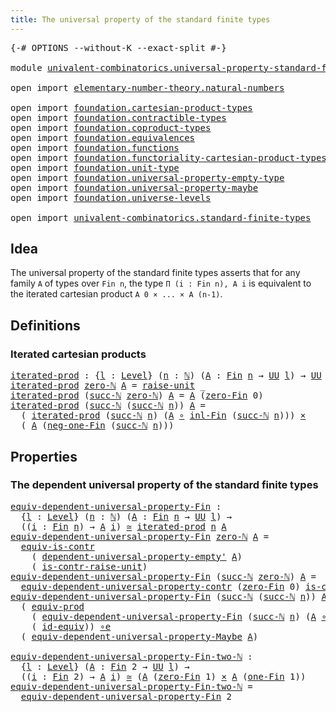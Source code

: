 ```yaml
---
title: The universal property of the standard finite types
---
```


<pre class="Agda"><a id="77" class="Symbol">{-#</a> <a id="81" class="Keyword">OPTIONS</a> <a id="89" class="Pragma">--without-K</a> <a id="101" class="Pragma">--exact-split</a> <a id="115" class="Symbol">#-}</a>

<a id="120" class="Keyword">module</a> <a id="127" href="univalent-combinatorics.universal-property-standard-finite-types.html" class="Module">univalent-combinatorics.universal-property-standard-finite-types</a> <a id="192" class="Keyword">where</a>

<a id="199" class="Keyword">open</a> <a id="204" class="Keyword">import</a> <a id="211" href="elementary-number-theory.natural-numbers.html" class="Module">elementary-number-theory.natural-numbers</a>

<a id="253" class="Keyword">open</a> <a id="258" class="Keyword">import</a> <a id="265" href="foundation.cartesian-product-types.html" class="Module">foundation.cartesian-product-types</a>
<a id="300" class="Keyword">open</a> <a id="305" class="Keyword">import</a> <a id="312" href="foundation.contractible-types.html" class="Module">foundation.contractible-types</a>
<a id="342" class="Keyword">open</a> <a id="347" class="Keyword">import</a> <a id="354" href="foundation.coproduct-types.html" class="Module">foundation.coproduct-types</a>
<a id="381" class="Keyword">open</a> <a id="386" class="Keyword">import</a> <a id="393" href="foundation.equivalences.html" class="Module">foundation.equivalences</a>
<a id="417" class="Keyword">open</a> <a id="422" class="Keyword">import</a> <a id="429" href="foundation.functions.html" class="Module">foundation.functions</a>
<a id="450" class="Keyword">open</a> <a id="455" class="Keyword">import</a> <a id="462" href="foundation.functoriality-cartesian-product-types.html" class="Module">foundation.functoriality-cartesian-product-types</a>
<a id="511" class="Keyword">open</a> <a id="516" class="Keyword">import</a> <a id="523" href="foundation.unit-type.html" class="Module">foundation.unit-type</a>
<a id="544" class="Keyword">open</a> <a id="549" class="Keyword">import</a> <a id="556" href="foundation.universal-property-empty-type.html" class="Module">foundation.universal-property-empty-type</a>
<a id="597" class="Keyword">open</a> <a id="602" class="Keyword">import</a> <a id="609" href="foundation.universal-property-maybe.html" class="Module">foundation.universal-property-maybe</a>
<a id="645" class="Keyword">open</a> <a id="650" class="Keyword">import</a> <a id="657" href="foundation.universe-levels.html" class="Module">foundation.universe-levels</a>

<a id="685" class="Keyword">open</a> <a id="690" class="Keyword">import</a> <a id="697" href="univalent-combinatorics.standard-finite-types.html" class="Module">univalent-combinatorics.standard-finite-types</a>
</pre>
## Idea

The universal property of the standard finite types asserts that for any family `A` of types over `Fin n`, the type `Π (i : Fin n), A i` is equivalent to the iterated cartesian product `A 0 × ... × A (n-1)`.

## Definitions

### Iterated cartesian products

<pre class="Agda"><a id="iterated-prod"></a><a id="1023" href="univalent-combinatorics.universal-property-standard-finite-types.html#1023" class="Function">iterated-prod</a> <a id="1037" class="Symbol">:</a> <a id="1039" class="Symbol">{</a><a id="1040" href="univalent-combinatorics.universal-property-standard-finite-types.html#1040" class="Bound">l</a> <a id="1042" class="Symbol">:</a> <a id="1044" href="Agda.Primitive.html#597" class="Postulate">Level</a><a id="1049" class="Symbol">}</a> <a id="1051" class="Symbol">(</a><a id="1052" href="univalent-combinatorics.universal-property-standard-finite-types.html#1052" class="Bound">n</a> <a id="1054" class="Symbol">:</a> <a id="1056" href="elementary-number-theory.natural-numbers.html#1548" class="Datatype">ℕ</a><a id="1057" class="Symbol">)</a> <a id="1059" class="Symbol">(</a><a id="1060" href="univalent-combinatorics.universal-property-standard-finite-types.html#1060" class="Bound">A</a> <a id="1062" class="Symbol">:</a> <a id="1064" href="univalent-combinatorics.standard-finite-types.html#2393" class="Function">Fin</a> <a id="1068" href="univalent-combinatorics.universal-property-standard-finite-types.html#1052" class="Bound">n</a> <a id="1070" class="Symbol">→</a> <a id="1072" href="foundation-core.universe-levels.html#235" class="Primitive">UU</a> <a id="1075" href="univalent-combinatorics.universal-property-standard-finite-types.html#1040" class="Bound">l</a><a id="1076" class="Symbol">)</a> <a id="1078" class="Symbol">→</a> <a id="1080" href="foundation-core.universe-levels.html#235" class="Primitive">UU</a> <a id="1083" href="univalent-combinatorics.universal-property-standard-finite-types.html#1040" class="Bound">l</a>
<a id="1085" href="univalent-combinatorics.universal-property-standard-finite-types.html#1023" class="Function">iterated-prod</a> <a id="1099" href="elementary-number-theory.natural-numbers.html#1569" class="InductiveConstructor">zero-ℕ</a> <a id="1106" href="univalent-combinatorics.universal-property-standard-finite-types.html#1106" class="Bound">A</a> <a id="1108" class="Symbol">=</a> <a id="1110" href="foundation.unit-type.html#1727" class="Function">raise-unit</a> <a id="1121" class="Symbol">_</a>
<a id="1123" href="univalent-combinatorics.universal-property-standard-finite-types.html#1023" class="Function">iterated-prod</a> <a id="1137" class="Symbol">(</a><a id="1138" href="elementary-number-theory.natural-numbers.html#1582" class="InductiveConstructor">succ-ℕ</a> <a id="1145" href="elementary-number-theory.natural-numbers.html#1569" class="InductiveConstructor">zero-ℕ</a><a id="1151" class="Symbol">)</a> <a id="1153" href="univalent-combinatorics.universal-property-standard-finite-types.html#1153" class="Bound">A</a> <a id="1155" class="Symbol">=</a> <a id="1157" href="univalent-combinatorics.universal-property-standard-finite-types.html#1153" class="Bound">A</a> <a id="1159" class="Symbol">(</a><a id="1160" href="univalent-combinatorics.standard-finite-types.html#6792" class="Function">zero-Fin</a> <a id="1169" class="Number">0</a><a id="1170" class="Symbol">)</a>
<a id="1172" href="univalent-combinatorics.universal-property-standard-finite-types.html#1023" class="Function">iterated-prod</a> <a id="1186" class="Symbol">(</a><a id="1187" href="elementary-number-theory.natural-numbers.html#1582" class="InductiveConstructor">succ-ℕ</a> <a id="1194" class="Symbol">(</a><a id="1195" href="elementary-number-theory.natural-numbers.html#1582" class="InductiveConstructor">succ-ℕ</a> <a id="1202" href="univalent-combinatorics.universal-property-standard-finite-types.html#1202" class="Bound">n</a><a id="1203" class="Symbol">))</a> <a id="1206" href="univalent-combinatorics.universal-property-standard-finite-types.html#1206" class="Bound">A</a> <a id="1208" class="Symbol">=</a>
  <a id="1212" class="Symbol">(</a> <a id="1214" href="univalent-combinatorics.universal-property-standard-finite-types.html#1023" class="Function">iterated-prod</a> <a id="1228" class="Symbol">(</a><a id="1229" href="elementary-number-theory.natural-numbers.html#1582" class="InductiveConstructor">succ-ℕ</a> <a id="1236" href="univalent-combinatorics.universal-property-standard-finite-types.html#1202" class="Bound">n</a><a id="1237" class="Symbol">)</a> <a id="1239" class="Symbol">(</a><a id="1240" href="univalent-combinatorics.universal-property-standard-finite-types.html#1206" class="Bound">A</a> <a id="1242" href="foundation-core.functions.html#420" class="Function Operator">∘</a> <a id="1244" href="univalent-combinatorics.standard-finite-types.html#2524" class="Function">inl-Fin</a> <a id="1252" class="Symbol">(</a><a id="1253" href="elementary-number-theory.natural-numbers.html#1582" class="InductiveConstructor">succ-ℕ</a> <a id="1260" href="univalent-combinatorics.universal-property-standard-finite-types.html#1202" class="Bound">n</a><a id="1261" class="Symbol">)))</a> <a id="1265" href="foundation-core.cartesian-product-types.html#590" class="Function Operator">×</a>
  <a id="1269" class="Symbol">(</a> <a id="1271" href="univalent-combinatorics.universal-property-standard-finite-types.html#1206" class="Bound">A</a> <a id="1273" class="Symbol">(</a><a id="1274" href="univalent-combinatorics.standard-finite-types.html#2712" class="Function">neg-one-Fin</a> <a id="1286" class="Symbol">(</a><a id="1287" href="elementary-number-theory.natural-numbers.html#1582" class="InductiveConstructor">succ-ℕ</a> <a id="1294" href="univalent-combinatorics.universal-property-standard-finite-types.html#1202" class="Bound">n</a><a id="1295" class="Symbol">)))</a>
</pre>
## Properties

### The dependent universal property of the standard finite types

<pre class="Agda"><a id="equiv-dependent-universal-property-Fin"></a><a id="1394" href="univalent-combinatorics.universal-property-standard-finite-types.html#1394" class="Function">equiv-dependent-universal-property-Fin</a> <a id="1433" class="Symbol">:</a>
  <a id="1437" class="Symbol">{</a><a id="1438" href="univalent-combinatorics.universal-property-standard-finite-types.html#1438" class="Bound">l</a> <a id="1440" class="Symbol">:</a> <a id="1442" href="Agda.Primitive.html#597" class="Postulate">Level</a><a id="1447" class="Symbol">}</a> <a id="1449" class="Symbol">(</a><a id="1450" href="univalent-combinatorics.universal-property-standard-finite-types.html#1450" class="Bound">n</a> <a id="1452" class="Symbol">:</a> <a id="1454" href="elementary-number-theory.natural-numbers.html#1548" class="Datatype">ℕ</a><a id="1455" class="Symbol">)</a> <a id="1457" class="Symbol">(</a><a id="1458" href="univalent-combinatorics.universal-property-standard-finite-types.html#1458" class="Bound">A</a> <a id="1460" class="Symbol">:</a> <a id="1462" href="univalent-combinatorics.standard-finite-types.html#2393" class="Function">Fin</a> <a id="1466" href="univalent-combinatorics.universal-property-standard-finite-types.html#1450" class="Bound">n</a> <a id="1468" class="Symbol">→</a> <a id="1470" href="foundation-core.universe-levels.html#235" class="Primitive">UU</a> <a id="1473" href="univalent-combinatorics.universal-property-standard-finite-types.html#1438" class="Bound">l</a><a id="1474" class="Symbol">)</a> <a id="1476" class="Symbol">→</a>
  <a id="1480" class="Symbol">((</a><a id="1482" href="univalent-combinatorics.universal-property-standard-finite-types.html#1482" class="Bound">i</a> <a id="1484" class="Symbol">:</a> <a id="1486" href="univalent-combinatorics.standard-finite-types.html#2393" class="Function">Fin</a> <a id="1490" href="univalent-combinatorics.universal-property-standard-finite-types.html#1450" class="Bound">n</a><a id="1491" class="Symbol">)</a> <a id="1493" class="Symbol">→</a> <a id="1495" href="univalent-combinatorics.universal-property-standard-finite-types.html#1458" class="Bound">A</a> <a id="1497" href="univalent-combinatorics.universal-property-standard-finite-types.html#1482" class="Bound">i</a><a id="1498" class="Symbol">)</a> <a id="1500" href="foundation-core.equivalences.html#1621" class="Function Operator">≃</a> <a id="1502" href="univalent-combinatorics.universal-property-standard-finite-types.html#1023" class="Function">iterated-prod</a> <a id="1516" href="univalent-combinatorics.universal-property-standard-finite-types.html#1450" class="Bound">n</a> <a id="1518" href="univalent-combinatorics.universal-property-standard-finite-types.html#1458" class="Bound">A</a>
<a id="1520" href="univalent-combinatorics.universal-property-standard-finite-types.html#1394" class="Function">equiv-dependent-universal-property-Fin</a> <a id="1559" href="elementary-number-theory.natural-numbers.html#1569" class="InductiveConstructor">zero-ℕ</a> <a id="1566" href="univalent-combinatorics.universal-property-standard-finite-types.html#1566" class="Bound">A</a> <a id="1568" class="Symbol">=</a>
  <a id="1572" href="foundation-core.contractible-types.html#4311" class="Function">equiv-is-contr</a>
    <a id="1591" class="Symbol">(</a> <a id="1593" href="foundation.universal-property-empty-type.html#2274" class="Function">dependent-universal-property-empty&#39;</a> <a id="1629" href="univalent-combinatorics.universal-property-standard-finite-types.html#1566" class="Bound">A</a><a id="1630" class="Symbol">)</a>
    <a id="1636" class="Symbol">(</a> <a id="1638" href="foundation.unit-type.html#3287" class="Function">is-contr-raise-unit</a><a id="1657" class="Symbol">)</a>
<a id="1659" href="univalent-combinatorics.universal-property-standard-finite-types.html#1394" class="Function">equiv-dependent-universal-property-Fin</a> <a id="1698" class="Symbol">(</a><a id="1699" href="elementary-number-theory.natural-numbers.html#1582" class="InductiveConstructor">succ-ℕ</a> <a id="1706" href="elementary-number-theory.natural-numbers.html#1569" class="InductiveConstructor">zero-ℕ</a><a id="1712" class="Symbol">)</a> <a id="1714" href="univalent-combinatorics.universal-property-standard-finite-types.html#1714" class="Bound">A</a> <a id="1716" class="Symbol">=</a>
  <a id="1720" href="foundation.contractible-types.html#6630" class="Function">equiv-dependent-universal-property-contr</a> <a id="1761" class="Symbol">(</a><a id="1762" href="univalent-combinatorics.standard-finite-types.html#6792" class="Function">zero-Fin</a> <a id="1771" class="Number">0</a><a id="1772" class="Symbol">)</a> <a id="1774" href="univalent-combinatorics.standard-finite-types.html#4853" class="Function">is-contr-Fin-one-ℕ</a> <a id="1793" href="univalent-combinatorics.universal-property-standard-finite-types.html#1714" class="Bound">A</a>
<a id="1795" href="univalent-combinatorics.universal-property-standard-finite-types.html#1394" class="Function">equiv-dependent-universal-property-Fin</a> <a id="1834" class="Symbol">(</a><a id="1835" href="elementary-number-theory.natural-numbers.html#1582" class="InductiveConstructor">succ-ℕ</a> <a id="1842" class="Symbol">(</a><a id="1843" href="elementary-number-theory.natural-numbers.html#1582" class="InductiveConstructor">succ-ℕ</a> <a id="1850" href="univalent-combinatorics.universal-property-standard-finite-types.html#1850" class="Bound">n</a><a id="1851" class="Symbol">))</a> <a id="1854" href="univalent-combinatorics.universal-property-standard-finite-types.html#1854" class="Bound">A</a> <a id="1856" class="Symbol">=</a>
  <a id="1860" class="Symbol">(</a> <a id="1862" href="foundation.functoriality-cartesian-product-types.html#3284" class="Function">equiv-prod</a>
    <a id="1877" class="Symbol">(</a> <a id="1879" href="univalent-combinatorics.universal-property-standard-finite-types.html#1394" class="Function">equiv-dependent-universal-property-Fin</a> <a id="1918" class="Symbol">(</a><a id="1919" href="elementary-number-theory.natural-numbers.html#1582" class="InductiveConstructor">succ-ℕ</a> <a id="1926" href="univalent-combinatorics.universal-property-standard-finite-types.html#1850" class="Bound">n</a><a id="1927" class="Symbol">)</a> <a id="1929" class="Symbol">(</a><a id="1930" href="univalent-combinatorics.universal-property-standard-finite-types.html#1854" class="Bound">A</a> <a id="1932" href="foundation-core.functions.html#420" class="Function Operator">∘</a> <a id="1934" href="foundation.coproduct-types.html#1250" class="InductiveConstructor">inl</a><a id="1937" class="Symbol">))</a>
    <a id="1944" class="Symbol">(</a> <a id="1946" href="foundation-core.equivalences.html#2494" class="Function">id-equiv</a><a id="1954" class="Symbol">))</a> <a id="1957" href="foundation-core.equivalences.html#7869" class="Function Operator">∘e</a>
  <a id="1962" class="Symbol">(</a> <a id="1964" href="foundation.universal-property-maybe.html#1970" class="Function">equiv-dependent-universal-property-Maybe</a> <a id="2005" href="univalent-combinatorics.universal-property-standard-finite-types.html#1854" class="Bound">A</a><a id="2006" class="Symbol">)</a>

<a id="equiv-dependent-universal-property-Fin-two-ℕ"></a><a id="2009" href="univalent-combinatorics.universal-property-standard-finite-types.html#2009" class="Function">equiv-dependent-universal-property-Fin-two-ℕ</a> <a id="2054" class="Symbol">:</a>
  <a id="2058" class="Symbol">{</a><a id="2059" href="univalent-combinatorics.universal-property-standard-finite-types.html#2059" class="Bound">l</a> <a id="2061" class="Symbol">:</a> <a id="2063" href="Agda.Primitive.html#597" class="Postulate">Level</a><a id="2068" class="Symbol">}</a> <a id="2070" class="Symbol">(</a><a id="2071" href="univalent-combinatorics.universal-property-standard-finite-types.html#2071" class="Bound">A</a> <a id="2073" class="Symbol">:</a> <a id="2075" href="univalent-combinatorics.standard-finite-types.html#2393" class="Function">Fin</a> <a id="2079" class="Number">2</a> <a id="2081" class="Symbol">→</a> <a id="2083" href="foundation-core.universe-levels.html#235" class="Primitive">UU</a> <a id="2086" href="univalent-combinatorics.universal-property-standard-finite-types.html#2059" class="Bound">l</a><a id="2087" class="Symbol">)</a> <a id="2089" class="Symbol">→</a>
  <a id="2093" class="Symbol">((</a><a id="2095" href="univalent-combinatorics.universal-property-standard-finite-types.html#2095" class="Bound">i</a> <a id="2097" class="Symbol">:</a> <a id="2099" href="univalent-combinatorics.standard-finite-types.html#2393" class="Function">Fin</a> <a id="2103" class="Number">2</a><a id="2104" class="Symbol">)</a> <a id="2106" class="Symbol">→</a> <a id="2108" href="univalent-combinatorics.universal-property-standard-finite-types.html#2071" class="Bound">A</a> <a id="2110" href="univalent-combinatorics.universal-property-standard-finite-types.html#2095" class="Bound">i</a><a id="2111" class="Symbol">)</a> <a id="2113" href="foundation-core.equivalences.html#1621" class="Function Operator">≃</a> <a id="2115" class="Symbol">(</a><a id="2116" href="univalent-combinatorics.universal-property-standard-finite-types.html#2071" class="Bound">A</a> <a id="2118" class="Symbol">(</a><a id="2119" href="univalent-combinatorics.standard-finite-types.html#6792" class="Function">zero-Fin</a> <a id="2128" class="Number">1</a><a id="2129" class="Symbol">)</a> <a id="2131" href="foundation-core.cartesian-product-types.html#590" class="Function Operator">×</a> <a id="2133" href="univalent-combinatorics.universal-property-standard-finite-types.html#2071" class="Bound">A</a> <a id="2135" class="Symbol">(</a><a id="2136" href="univalent-combinatorics.standard-finite-types.html#8190" class="Function">one-Fin</a> <a id="2144" class="Number">1</a><a id="2145" class="Symbol">))</a>
<a id="2148" href="univalent-combinatorics.universal-property-standard-finite-types.html#2009" class="Function">equiv-dependent-universal-property-Fin-two-ℕ</a> <a id="2193" class="Symbol">=</a>
  <a id="2197" href="univalent-combinatorics.universal-property-standard-finite-types.html#1394" class="Function">equiv-dependent-universal-property-Fin</a> <a id="2236" class="Number">2</a>
</pre>